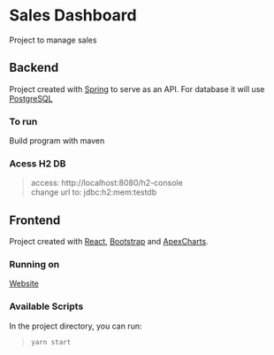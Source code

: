 # Sales Dashboard

Project to manage sales

## Backend

Project created with [Spring](https://spring.io/) to serve as an API. For database it will use [PostgreSQL](PostgreSQL)

### To run
Build program with maven

### Acess H2 DB

> access: http://localhost:8080/h2-console \
> change url to: jdbc:h2:mem:testdb

## Frontend

Project created with [React](https://github.com/facebook/create-react-app), [Bootstrap](https://getbootstrap.com/) and [ApexCharts](https://apexcharts.com/).

### Running on

[Website](mcksiq-sales-dashboard.netlify.app)

### Available Scripts

In the project directory, you can run:

> `yarn start`
